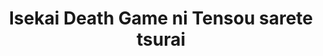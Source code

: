 --- 
title: "Isekai Death Game ni Tensou sarete tsurai"
publishdate: "2019-4-23T16:48:46+02:00"
src: "https://365manga.net/manga/isekai-death-game-ni-tensou-sarete-tsurai"
image: "https://data.365manga.net/images/thumbnails/19859-isekai-death-game-ni-tensou-sarete-tsurai.jpg"
description: ""
---